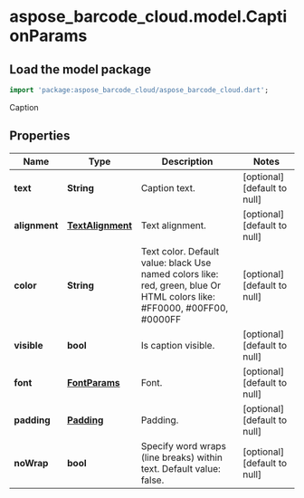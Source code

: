 # aspose_barcode_cloud.model.CaptionParams

## Load the model package

```dart
import 'package:aspose_barcode_cloud/aspose_barcode_cloud.dart';
```
Caption

## Properties

Name | Type | Description | Notes
---- | ---- | ----------- | -----
**text** | **String** | Caption text. | [optional] [default to null]
**alignment** | [**TextAlignment**](TextAlignment.md) | Text alignment. | [optional] [default to null]
**color** | **String** | Text color.   Default value: black   Use named colors like: red, green, blue   Or HTML colors like: #FF0000, #00FF00, #0000FF | [optional] [default to null]
**visible** | **bool** | Is caption visible. | [optional] [default to null]
**font** | [**FontParams**](FontParams.md) | Font. | [optional] [default to null]
**padding** | [**Padding**](Padding.md) | Padding. | [optional] [default to null]
**noWrap** | **bool** | Specify word wraps (line breaks) within text. Default value: false. | [optional] [default to null]

